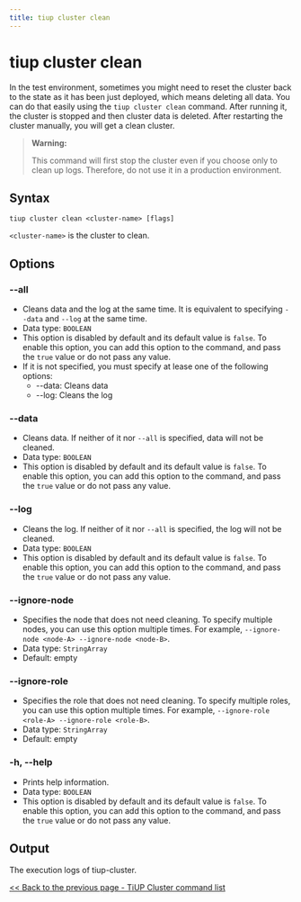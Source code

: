 ```yaml
---
title: tiup cluster clean
---
```


# tiup cluster clean

In the test environment, sometimes you might need to reset the cluster back to the state as it has been just deployed, which means deleting all data. You can do that easily using the `tiup cluster clean` command. After running it, the cluster is stopped and then cluster data is deleted. After restarting the cluster manually, you will get a clean cluster.

> **Warning:**
>
> This command will first stop the cluster even if you choose only to clean up logs. Therefore, do not use it in a production environment.

## Syntax

```shell
tiup cluster clean <cluster-name> [flags]
```

`<cluster-name>` is the cluster to clean.

## Options

### --all

- Cleans data and the log at the same time. It is equivalent to specifying `--data` and `--log` at the same time.
- Data type: `BOOLEAN`
- This option is disabled by default and its default value is `false`. To enable this option, you can add this option to the command, and pass the `true` value or do not pass any value.
- If it is not specified, you must specify at lease one of the following options:
    - --data: Cleans data
    - --log: Cleans the log

### --data

- Cleans data. If neither of it nor `--all` is specified, data will not be cleaned.
- Data type: `BOOLEAN`
- This option is disabled by default and its default value is `false`. To enable this option, you can add this option to the command, and pass the `true` value or do not pass any value.

### --log

- Cleans the log. If neither of it nor `--all` is specified, the log will not be cleaned.
- Data type: `BOOLEAN`
- This option is disabled by default and its default value is `false`. To enable this option, you can add this option to the command, and pass the `true` value or do not pass any value.

### --ignore-node

- Specifies the node that does not need cleaning. To specify multiple nodes, you can use this option multiple times. For example, `--ignore-node <node-A> --ignore-node <node-B>`.
- Data type: `StringArray`
- Default: empty

### --ignore-role

- Specifies the role that does not need cleaning. To specify multiple roles, you can use this option multiple times. For example, `--ignore-role <role-A> --ignore-role <role-B>`.
- Data type: `StringArray`
- Default: empty

### -h, --help

- Prints help information.
- Data type: `BOOLEAN`
- This option is disabled by default and its default value is `false`. To enable this option, you can add this option to the command, and pass the `true` value or do not pass any value.

## Output

The execution logs of tiup-cluster.

[<< Back to the previous page - TiUP Cluster command list](/tiup/tiup-component-cluster.md#command-list)
